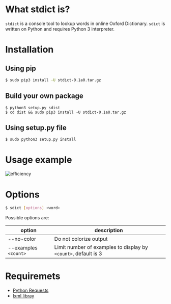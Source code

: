 # What stdict is?
`stdict` is a console tool to lookup words in online Oxford Dictionary. `sdict` is written on Python and
requires Python 3 interpreter.

# Installation

## Using pip

```bash
$ sudo pip3 install -U stdict-0.1a0.tar.gz
```

## Build your own package

```
$ python3 setup.py sdist
$ cd dist && sudo pip3 install -U stdict-0.1a0.tar.gz
```

## Using setup.py file

```
$ sudo python3 setup.py install
```

# Usage example

![efficiency](screenshots/efficiency.png)

# Options

```bash
$ sdict [options] <word>
```

Possible options are:

option | description 
---------|------------
--no-color | Do not colorize output
--examples `<count>` | Limit number of examples to display by `<count>`, default is 3

# Requiremets

* [Python Requests](http://docs.python-requests.org/en/master/)
* [lxml libray](https://lxml.de/)
